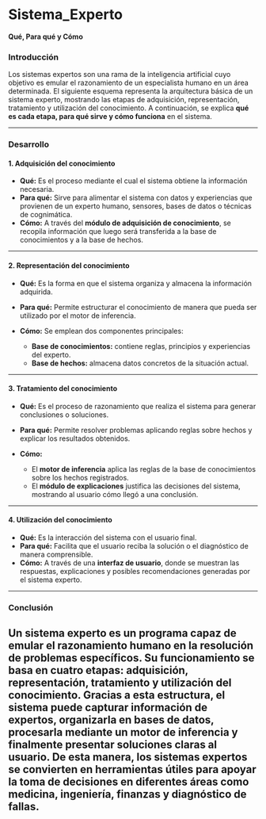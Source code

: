 # Sistema_Experto

**Qué, Para qué y Cómo**

### Introducción

Los sistemas expertos son una rama de la inteligencia artificial cuyo objetivo es emular el razonamiento de un especialista humano en un área determinada. El siguiente esquema representa la arquitectura básica de un sistema experto, mostrando las etapas de adquisición, representación, tratamiento y utilización del conocimiento. A continuación, se explica **qué es cada etapa, para qué sirve y cómo funciona** en el sistema.

---

### Desarrollo

#### 1. **Adquisición del conocimiento**

* **Qué:** Es el proceso mediante el cual el sistema obtiene la información necesaria.
* **Para qué:** Sirve para alimentar el sistema con datos y experiencias que provienen de un experto humano, sensores, bases de datos o técnicas de cognimática.
* **Cómo:** A través del **módulo de adquisición de conocimiento**, se recopila información que luego será transferida a la base de conocimientos y a la base de hechos.

---

#### 2. **Representación del conocimiento**

* **Qué:** Es la forma en que el sistema organiza y almacena la información adquirida.
* **Para qué:** Permite estructurar el conocimiento de manera que pueda ser utilizado por el motor de inferencia.
* **Cómo:** Se emplean dos componentes principales:

  * **Base de conocimientos:** contiene reglas, principios y experiencias del experto.
  * **Base de hechos:** almacena datos concretos de la situación actual.

---

#### 3. **Tratamiento del conocimiento**

* **Qué:** Es el proceso de razonamiento que realiza el sistema para generar conclusiones o soluciones.
* **Para qué:** Permite resolver problemas aplicando reglas sobre hechos y explicar los resultados obtenidos.
* **Cómo:**

  * El **motor de inferencia** aplica las reglas de la base de conocimientos sobre los hechos registrados.
  * El **módulo de explicaciones** justifica las decisiones del sistema, mostrando al usuario cómo llegó a una conclusión.

---

#### 4. **Utilización del conocimiento**

* **Qué:** Es la interacción del sistema con el usuario final.
* **Para qué:** Facilita que el usuario reciba la solución o el diagnóstico de manera comprensible.
* **Cómo:** A través de una **interfaz de usuario**, donde se muestran las respuestas, explicaciones y posibles recomendaciones generadas por el sistema experto.

---

### Conclusión

Un sistema experto es un programa capaz de emular el razonamiento humano en la resolución de problemas específicos. Su funcionamiento se basa en cuatro etapas: adquisición, representación, tratamiento y utilización del conocimiento. Gracias a esta estructura, el sistema puede capturar información de expertos, organizarla en bases de datos, procesarla mediante un motor de inferencia y finalmente presentar soluciones claras al usuario. De esta manera, los sistemas expertos se convierten en herramientas útiles para apoyar la toma de decisiones en diferentes áreas como medicina, ingeniería, finanzas y diagnóstico de fallas.
---
